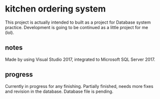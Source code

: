# kitchen ordering system

This project is actually intended to built as a project for Database system practice.
Development is going to be continued as a little project for me (lol).

## notes

Made by using Visual Studio 2017, integrated to Microsoft SQL Server 2017.

## progress

Currently in progress for any finishing.
Partially finished, needs more fixes and revision in the database.
Database file is pending.